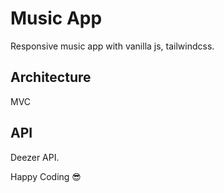 # Music App

Responsive music app with vanilla js, tailwindcss.

## Architecture

MVC

## API

Deezer API.

Happy Coding 😎
